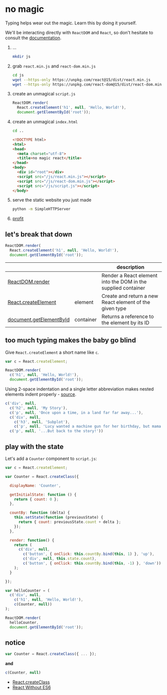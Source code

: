 # no magic

Typing helps wear out the magic. Learn this by doing it yourself.

We'll be interacting directly with `ReactDOM` and `React`, so don't hesitate to consult the [documentation](https://facebook.github.io/react/docs/react-api.html).

1. ...

   ```sh
   mkdir js
   ```

2. grab `react.min.js` and `react-dom.min.js`

    ```sh
    cd js
    wget --https-only https://unpkg.com/react@15/dist/react.min.js
    wget --https-only https://unpkg.com/react-dom@15/dist/react-dom.min.js
    ```

3. create an unmagical `script.js`

    ```javascript
    ReactDOM.render(
      React.createElement('h1', null, 'Hello, World!'),
      document.getElementById('root'));
    ```

4. create an unmagical `index.html`

    ```sh
    cd ..
    ```

    ```html
    <!DOCTYPE html>
    <html>
    <head>
      <meta charset="utf-8">
      <title>no magic react</title>
    </head>
    <body>
      <div id="root"></div>
      <script src="/js/react.min.js"></script>
      <script src="/js/react-dom.min.js"></script>
      <script src="/js/script.js"></script>
    </body>
    ```

5. serve the static website you just made

    ```sh
    python -m SimpleHTTPServer
    ```

5. [profit](http://127.0.0.1:8000/)

## let's break that down

```javascript
ReactDOM.render(
  React.createElement('h1', null, 'Hello, World!'),
  document.getElementById('root'));
```

|   |   | description |
|---|---|---|
|[ReactDOM.render](https://facebook.github.io/react/docs/react-dom.html#render)||Render a React element into the DOM in the supplied container|
|[React.createElement](https://facebook.github.io/react/docs/react-api.html#createelement)|element|Create and return a new React element of the given type|
|[document.getElementById](https://developer.mozilla.org/en-US/docs/Web/API/Document/getElementById)|container|Returns a reference to the element by its ID|

## too much typing makes the baby go blind

Give `React.createElement` a short name like `c`.

```javascript
var c = React.createElement;

ReactDOM.render(
  c('h1', null, 'Hello, World!'),
  document.getElementById('root'));
```

Using 2-space indentation and a single letter abbreviation makes nested elements indent properly - [source](https://github.com/ustun/react-without-jsx).

```javascript
c('div', null,
  c('h2', null, 'My Story'),
  c('p', null, 'Once upon a time, in a land far far away...'),
  c('div', null,
    c('h3', null, 'Subplot'),
    c('p', null, 'Lucy wanted a machine gun for her birthday, but mama would not have it.')),
  c('p', null, '...But back to the story!'))
```

## play with the state

Let's add a `Counter` component to `script.js`:

```javascript
var c = React.createElement;

var Counter = React.createClass({

  displayName: 'Counter',

  getInitialState: function () {
    return { count: 0 };
  },

  countBy: function (delta) {
    this.setState(function (previousState) {
      return { count: previousState.count + delta };
    });
  },

  render: function() {
    return (
      c('div', null,
        c('button', { onClick: this.countBy.bind(this, 1) }, 'up'),
        c('div', null, this.state.count),
        c('button', { onClick: this.countBy.bind(this, -1) }, 'down'))
    );
  }

});

var helloCounter = (
  c('div', null,
    c('h1', null, 'Hello, World!'),
    c(Counter, null))
);

ReactDOM.render(
  helloCounter,
  document.getElementById('root'));

```

## notice

```javascript
var Counter = React.createClass({ ... });
```
**and**

```javascript
c(Counter, null)
```

- [React.createClass](https://facebook.github.io/react/docs/react-api.html#createclass)
- [React Without ES6](https://facebook.github.io/react/docs/react-without-es6.html)

